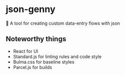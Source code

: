 # json-genny
📝 A tool for creating custom data-entry flows with json

## Noteworthy things
* React for UI
* Standard.js for linting rules and code style
* Bulma.css for baseline styles
* Parcel.js for builds
